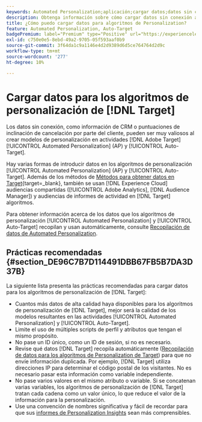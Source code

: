 ```yaml
---
keywords: Automated Personalization;aplicación;cargar datos;datos sin conexión;algoritmo de personalización;segmentación automática;segmentación automática;prácticas recomendadas
description: Obtenga información sobre cómo cargar datos sin conexión al crear modelos de personalización en actividades  [!DNL Adobe Target] [!UICONTROL Automated Personalization] (AP) y [!UICONTROL Auto-Target].
title: ¿Cómo puedo cargar datos para algoritmos de Personalization?
feature: Automated Personalization, Auto-Target
badgePremium: label="Premium" type="Positive" url="https://experienceleague.adobe.com/docs/target/using/introduction/intro.html?lang=en#premium newtab=true" tooltip="Consulte qué se incluye en Target Premium."
exl-id: c750e0e5-8ebd-49a2-9705-05f593aaf0b9
source-git-commit: 3f64da1c9a1146e4d2d9389d6d5ce764764d2d9c
workflow-type: tm+mt
source-wordcount: '277'
ht-degree: 10%

---
```


# Cargar datos para los algoritmos de personalización de [!DNL Target]

Los datos sin conexión, como información de CRM o puntuaciones de inclinación de cancelación por parte del cliente, pueden ser muy valiosos al crear modelos de personalización en actividades [!DNL Adobe Target] [!UICONTROL Automated Personalization] (AP) y [!UICONTROL Auto-Target].

Hay varias formas de introducir datos en los algoritmos de personalización [!UICONTROL Automated Personalization] (AP) y [!UICONTROL Auto-Target]. Además de los métodos de [Métodos para obtener datos en Target](https://experienceleague.adobe.com/docs/target-dev/developer/implementation/methods/methods-to-get-data-into-target.html?lang=es){target=_blank}, también se usan [!DNL Experience Cloud] audiencias compartidas ([!UICONTROL Adobe Analytics], [!DNL Audience Manager]) y audiencias de informes de actividad en [!DNL Target] algoritmos.

Para obtener información acerca de los datos que los algoritmos de personalización [!UICONTROL Automated Personalization] y [!UICONTROL Auto-Target] recopilan y usan automáticamente, consulte [Recopilación de datos de Automated Personalization](/help/main/c-activities/t-automated-personalization/ap-data.md).

## Prácticas recomendadas   {#section_DE96C7B7D114491DBB67FB5B7DA3D37B}

La siguiente lista presenta las prácticas recomendadas para cargar datos para los algoritmos de personalización de [!DNL Target]:

* Cuantos más datos de alta calidad haya disponibles para los algoritmos de personalización de [!DNL Target], mejor será la calidad de los modelos resultantes en las actividades [!UICONTROL Automated Personalization] y [!UICONTROL Auto-Target].
* Limite el uso de múltiples scripts de perfil y atributos que tengan el mismo propósito.
* No pase un ID único, como un ID de sesión, si no es necesario.
* Revise qué datos [!DNL Target] recopila automáticamente ([Recopilación de datos para los algoritmos de Personalization de Target](/help/main/c-activities/t-automated-personalization/ap-data.md)) para que no envíe información duplicada. Por ejemplo, [!DNL Target] utiliza direcciones IP para determinar el código postal de los visitantes. No es necesario pasar esta información como variable independiente.
* No pase varios valores en el mismo atributo o variable. Si se concatenan varias variables, los algoritmos de personalización de [!DNL Target] tratan cada cadena como un valor único, lo que reduce el valor de la información para la personalización.
* Use una convención de nombres significativa y fácil de recordar para que sus [informes de Personalization Insights](/help/main/c-reports/c-personalization-insights-reports/personalization-insights-reports.md#concept_A897070E1EDC403EB84CFB7A6ECAD767) sean más comprensibles.
